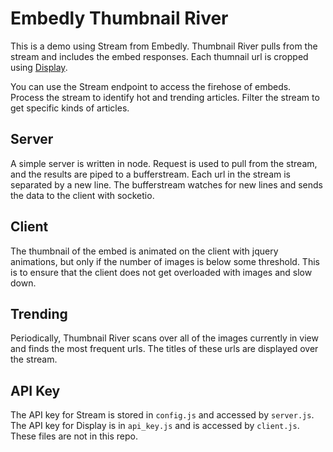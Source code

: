 # Embedly Thumbnail River

This is a demo using Stream from Embedly.  Thumbnail River pulls from the stream
and includes the embed responses.  Each thumnail url is cropped using
[Display]("http://embed.ly/display").

You can use the Stream endpoint to access the firehose of embeds.  Process the
stream to identify hot and trending articles. Filter the stream to get specific
kinds of articles.

## Server

A simple server is written in node.  Request is used to pull from the stream,
and the results are piped to a bufferstream.  Each url in the stream is
separated by a new line. The bufferstream watches for new lines and sends the
data to the client with socketio.

## Client

The thumbnail of the embed is animated on the client with jquery animations, but
only if the number of images is below some threshold.  This is to ensure that
the client does not get overloaded with images and slow down.

## Trending

Periodically, Thumbnail River scans over all of the images currently in view and finds the most
frequent urls. The titles of these urls are displayed over the stream.

## API Key

The API key for Stream is stored in `config.js` and accessed by `server.js`.  The
API key for Display is in `api_key.js` and is accessed by `client.js`.  These
files are not in this repo.
